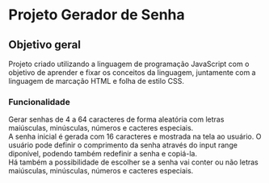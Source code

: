 # Projeto Gerador de Senha

## Objetivo geral

Projeto criado utilizando a linguagem de programação JavaScript com o objetivo de aprender e fixar os conceitos da linguagem, juntamente com a linguagem de marcação HTML e folha de estilo CSS.

### Funcionalidade

Gerar senhas de 4 a 64 caracteres de forma aleatória com letras maiúsculas, minúsculas, números e cacteres especiais.  
A senha inicial é gerada com 16 caracteres e mostrada na tela ao usuário. O usuário pode definir o comprimento da senha através do input range diponível, podendo também redefinir a senha e copiá-la.  
Há também a possibilidade de escolher se a senha vai conter ou não letras maiúsculas, minúsculas, números e cacteres especiais.
